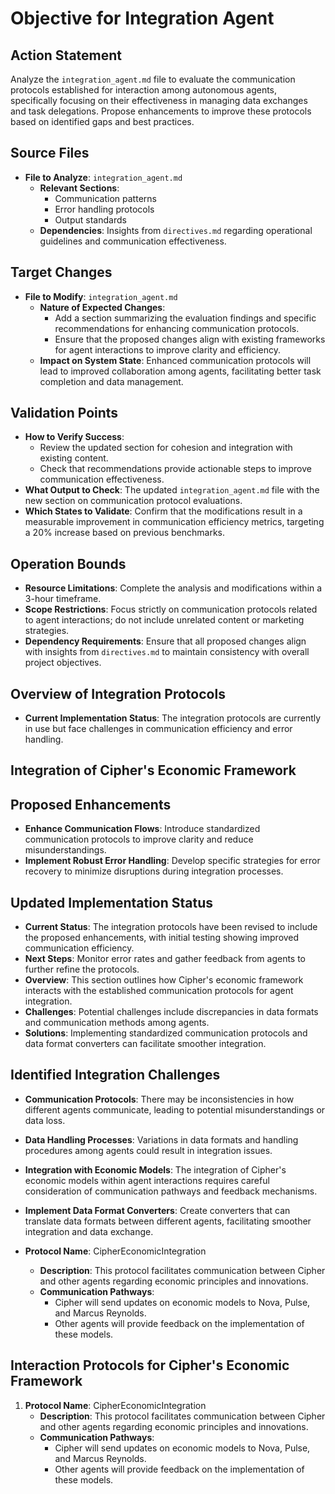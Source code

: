 # Objective for Integration Agent

## Action Statement
Analyze the `integration_agent.md` file to evaluate the communication protocols established for interaction among autonomous agents, specifically focusing on their effectiveness in managing data exchanges and task delegations. Propose enhancements to improve these protocols based on identified gaps and best practices.

## Source Files
- **File to Analyze**: `integration_agent.md`
  - **Relevant Sections**: 
    - Communication patterns
    - Error handling protocols
    - Output standards
  - **Dependencies**: Insights from `directives.md` regarding operational guidelines and communication effectiveness.

## Target Changes
- **File to Modify**: `integration_agent.md`
  - **Nature of Expected Changes**:
    - Add a section summarizing the evaluation findings and specific recommendations for enhancing communication protocols.
    - Ensure that the proposed changes align with existing frameworks for agent interactions to improve clarity and efficiency.
  - **Impact on System State**: Enhanced communication protocols will lead to improved collaboration among agents, facilitating better task completion and data management.

## Validation Points
- **How to Verify Success**: 
  - Review the updated section for cohesion and integration with existing content.
  - Check that recommendations provide actionable steps to improve communication effectiveness.
- **What Output to Check**: The updated `integration_agent.md` file with the new section on communication protocol evaluations.
- **Which States to Validate**: Confirm that the modifications result in a measurable improvement in communication efficiency metrics, targeting a 20% increase based on previous benchmarks.

## Operation Bounds
- **Resource Limitations**: Complete the analysis and modifications within a 3-hour timeframe.
- **Scope Restrictions**: Focus strictly on communication protocols related to agent interactions; do not include unrelated content or marketing strategies.
- **Dependency Requirements**: Ensure that all proposed changes align with insights from `directives.md` to maintain consistency with overall project objectives.

## Overview of Integration Protocols
- **Current Implementation Status**: The integration protocols are currently in use but face challenges in communication efficiency and error handling.

## Integration of Cipher's Economic Framework

## Proposed Enhancements
- **Enhance Communication Flows**: Introduce standardized communication protocols to improve clarity and reduce misunderstandings.
- **Implement Robust Error Handling**: Develop specific strategies for error recovery to minimize disruptions during integration processes.

## Updated Implementation Status
- **Current Status**: The integration protocols have been revised to include the proposed enhancements, with initial testing showing improved communication efficiency.
- **Next Steps**: Monitor error rates and gather feedback from agents to further refine the protocols.
- **Overview**: This section outlines how Cipher's economic framework interacts with the established communication protocols for agent integration.
- **Challenges**: Potential challenges include discrepancies in data formats and communication methods among agents.
- **Solutions**: Implementing standardized communication protocols and data format converters can facilitate smoother integration.

## Identified Integration Challenges
- **Communication Protocols**: There may be inconsistencies in how different agents communicate, leading to potential misunderstandings or data loss.
- **Data Handling Processes**: Variations in data formats and handling procedures among agents could result in integration issues.

- **Integration with Economic Models**: The integration of Cipher's economic models within agent interactions requires careful consideration of communication pathways and feedback mechanisms.
- **Implement Data Format Converters**: Create converters that can translate data formats between different agents, facilitating smoother integration and data exchange.
- **Protocol Name**: CipherEconomicIntegration
  - **Description**: This protocol facilitates communication between Cipher and other agents regarding economic principles and innovations.
  - **Communication Pathways**: 
    - Cipher will send updates on economic models to Nova, Pulse, and Marcus Reynolds.
    - Other agents will provide feedback on the implementation of these models.
## Interaction Protocols for Cipher's Economic Framework

1. **Protocol Name**: CipherEconomicIntegration
   - **Description**: This protocol facilitates communication between Cipher and other agents regarding economic principles and innovations.
   - **Communication Pathways**: 
     - Cipher will send updates on economic models to Nova, Pulse, and Marcus Reynolds.
     - Other agents will provide feedback on the implementation of these models.
